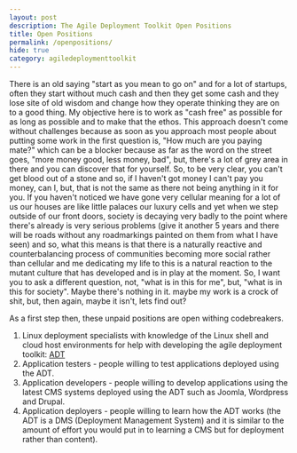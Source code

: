 ```yaml
---
layout: post
description: The Agile Deployment Toolkit Open Positions
title: Open Positions
permalink: /openpositions/
hide: true
category: agiledeploymenttoolkit
---
```


There is an old saying "start as you mean to go on" and for a lot of startups, often they start without much cash and then they get some cash and they lose site of old wisdom and change how they operate thinking they are on to a good thing.
My objective here is to work as "cash free" as possible for as long as possible and to make that the ethos.
This approach doesn't come without challenges because as soon as you approach most people about putting some work in the first question is, "How much are you paying mate?" which can be a blocker because as far as the word on the street goes, "more money good, less money, bad", but, there's a lot of grey area in there and you can discover that for yourself. 
So, to be very clear, you can't get blood out of a stone and so, if I haven't got money I can't pay you money, can I, but, that is not the same as there not being anything in it for you. If you haven't noticed we have gone very cellular meaning for a lot of us our houses are like little palaces our luxury cells and yet when we step outside of our front doors, society is decaying very badly to the point where there's already is very serious problems (give it another 5 years and there will be roads without any roadmarkings painted on them from what I have seen) and so, what this means is that there is a naturally reactive and counterbalancing process of communities becoming more social rather than cellular and me dedicating my life to this is a natural reaction to the mutant culture that has developed and is in play at the moment. So, I want you to ask a different question, not, "what is in this for me", but, "what is in this for society". Maybe there's nothing in it. maybe my work is a crock of shit, but, then again, maybe it isn't, lets find out?

As a first step then, these unpaid positions are open withing codebreakers.

1) Linux deployment specialists with knowledge of the Linux shell and cloud host environments for help with developing the agile deployment toolkit: [ADT](www.github.com/agile-deployer)
2) Application testers - people willing to test applications deployed using the ADT. 
3) Application developers - people willing to develop applications using the latest CMS systems deployed using the ADT such as Joomla, Wordpress and Drupal.
4) Application deployers - people willing to learn how the ADT works (the ADT is a DMS (Deployment Management System) and it is similar to the amount of effort you would put in to learning a CMS but for deployment rather than content). 
